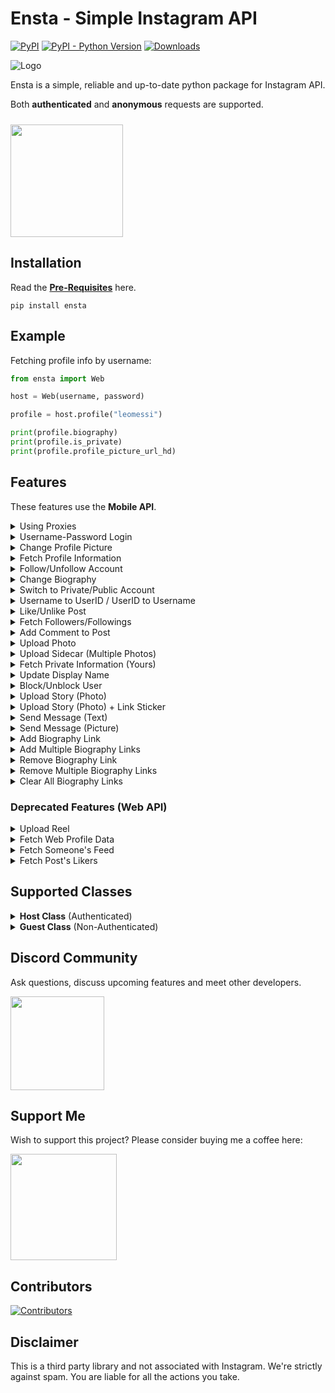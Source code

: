 # Ensta - Simple Instagram API
[![PyPI](https://img.shields.io/pypi/v/ensta)](https://pypi.org/project/ensta)
[![PyPI - Python Version](https://img.shields.io/pypi/pyversions/ensta)]()
[![Downloads](https://static.pepy.tech/badge/ensta)](https://pepy.tech/project/ensta)

![Logo](https://raw.githubusercontent.com/diezo/Ensta/master/assets/image.jpg)

Ensta is a simple, reliable and up-to-date python package for Instagram API.

Both **authenticated** and **anonymous** requests are supported.

[<img style="margin-top: 10px" src="https://raw.githubusercontent.com/diezo/Ensta/master/assets/coffee.svg" width="180"/>](https://buymeacoffee.com/sonii)
<!--
## <img src="https://raw.githubusercontent.com/diezo/Ensta/master/assets/colorful-instagram-icon-vintage-style-art-vector-illustration_836950-30.jpg" width="23"> Account Creator
Download an Instagram [**Account Creator**](https://sonii.gumroad.com/l/account-creator/EARLY20) written in Python.

- Auto-generates **DuckDuckGo Private Email Addresses**.
- Auto-fetches OTP from **ProtonMail Inbox**.
- Auto-updates Profile Picture to an **AI-Generated Human Face**.
- Sets a random **AI-Generated Biography** on account creation.

Creator should only be used for legitimate purposes. It's strictly not for spam.
-->

## Installation
Read the [**Pre-Requisites**](https://github.com/diezo/Ensta/wiki/Pre%E2%80%90requisites) here.

    pip install ensta

## Example
Fetching profile info by username:
```python
from ensta import Web

host = Web(username, password)

profile = host.profile("leomessi")

print(profile.biography)
print(profile.is_private)
print(profile.profile_picture_url_hd)
```

## Features
These features use the **Mobile API**.

<details>

<summary>Using Proxies</summary><!--github-line-break--><br>

When to use a proxy:
- You're being rate limited.
- Ensta is not working because your Home IP is flagged.
- You're deploying Ensta to the cloud. (Instagram blocks requests from IPs of cloud providers, so a proxy must be used)

```python
from ensta import Mobile

mobile = Mobile(
    username,
    password,
    proxy={
        "http": "socks5://username:password@host:port",
        "https": "socks5://username:password@host:port"
    }
)
```

Ensta uses the same proxy settings as the **requests** module.

</details>

<details>

<summary>Username-Password Login</summary><!--github-line-break--><br>

Username is recommended to sign in. However, email can also be used.

```python
from ensta import Mobile

# Recommended
mobile = Mobile(username, password)

# This also works
mobile = Mobile(email, password)
```

</details>

<details>

<summary>Change Profile Picture</summary><!--github-line-break--><br>

```python
from ensta import Mobile

mobile = Mobile(username, password)

mobile.change_profile_picture("image.jpg")
```

</details>

<details>

<summary>Fetch Profile Information</summary><!--github-line-break--><br>

```python
from ensta import Mobile

mobile = Mobile(username, password)

profile = mobile.profile("leomessi")

print(profile.full_name)
print(profile.biography)
print(profile.follower_count)
```

</details>

<details>

<summary>Follow/Unfollow Account</summary><!--github-line-break--><br>

```python
from ensta import Mobile

mobile = Mobile(username, password)

mobile.follow("leomessi")
mobile.unfollow("leomessi")
```

</details>

<details>

<summary>Change Biography</summary><!--github-line-break--><br>

```python
from ensta import Mobile

mobile = Mobile(username, password)

mobile.change_biography("New bio here.")
```

</details>

<details>

<summary>Switch to Private/Public Account</summary><!--github-line-break--><br>

```python
from ensta import Mobile

mobile = Mobile(username, password)

mobile.switch_to_private_account()
mobile.switch_to_public_account()
```

</details>

<details>

<summary>Username to UserID / UserID to Username</summary><!--github-line-break--><br>

```python
from ensta import Mobile

mobile = Mobile(username, password)

mobile.username_to_userid("leomessi")
mobile.userid_to_username("12345678")
```

</details>

<details>

<summary>Like/Unlike Post</summary><!--github-line-break--><br>

```python
from ensta import Mobile

mobile = Mobile(username, password)

mobile.like(media_id)
mobile.unlike(media_id)
```

</details>

<details>

<summary>Fetch Followers/Followings</summary><!--github-line-break--><br>

```python
from ensta import Mobile

mobile = Mobile(username, password)

followers = mobile.followers("leomessi")
followings = mobile.followings("leomessi")

for user in followers.list:
    print(user.full_name)

for user in followings.list:
    print(user.full_name)

# Fetching next chunk
followers = mobile.followers(
    "leomessi",
    next_cursor=followers.next_cursor
)
```

</details>

<details>

<summary>Add Comment to Post</summary><!--github-line-break--><br>

```python
from ensta import Mobile

mobile = Mobile(username, password)

mobile.comment("Hello", media_id)
```

</details>

<details>

<summary>Upload Photo</summary><!--github-line-break--><br>

```python
from ensta import Mobile

mobile = Mobile(username, password)

mobile.upload_photo(
    upload_id=upload_id,
    caption="Hello"
)
```

</details>

<details>

<summary>Upload Sidecar (Multiple Photos)</summary><!--github-line-break--><br>

```python
from ensta import Mobile
from ensta.structures import SidecarChild

mobile = Mobile(username, password)

mobile.upload_sidecar(
    children=[
        SidecarChild(uploda_id),
        SidecarChild(uploda_id),
        SidecarChild(uploda_id)
    ],
    caption="Hello"
)
```

</details>

<details>

<summary>Fetch Private Information (Yours)</summary><!--github-line-break--><br>

```python
from ensta import Mobile

mobile = Mobile(username, password)

account = mobile.private_info()

print(account.email)
print(account.account_type)
print(account.phone_number)
```

</details>

<details>

<summary>Update Display Name</summary><!--github-line-break--><br>

```python
from ensta import Mobile

mobile = Mobile(username, password)

mobile.update_display_name("Lionel Messi")
```

</details>

<details>

<summary>Block/Unblock User</summary><!--github-line-break--><br>

```python
from ensta import Mobile

mobile = Mobile(username, password)

mobile.block(123456789)  # Use UserID
mobile.unblock(123456789)  # Use UserID
```

</details>

<details>

<summary>Upload Story (Photo)</summary>

```python
from ensta import Mobile

mobile = Mobile(username, password)

upload_id = mobile.get_upload_id("image.jpg")

mobile.upload_story(upload_id)
```

</details>

<details>

<summary>Upload Story (Photo) + Link Sticker</summary>

```python
from ensta import Mobile
from ensta.structures import StoryLink

mobile = Mobile(username, password)

upload_id = mobile.get_upload_id("image.jpg")

mobile.upload_story(upload_id, entities=[
    StoryLink(title="Google", url="https://google.com")
])
```

</details>

<details>

<summary>Send Message (Text)</summary>

```python
from ensta import Mobile

mobile = Mobile(username, password)  # Or use email
direct = mobile.direct()

direct.send_text("Hello", thread_id)
```

</details>

<details>

<summary>Send Message (Picture)</summary>

```python
from ensta import Mobile

mobile = Mobile(username, password)  # Or use email
direct = mobile.direct()

media_id = direct.fb_upload_image("image.jpg")

direct.send_photo(media_id, thread_id)
```

</details>

<details>

<summary>Add Biography Link</summary>

```python
from ensta import Mobile

mobile = Mobile(username, password)  # Or use email

link_id = mobile.add_bio_link(
    url="https://github.com/diezo",
    title="Diezo's GitHub"
)
```

</details>

<details>

<summary>Add Multiple Biography Links</summary>

```python
from ensta import Mobile
from ensta.structures import BioLink

mobile = Mobile(username, password)  # Or use email

link_ids = mobile.add_bio_links([
    BioLink(url="https://example.com", title="Link 1"),
    BioLink(url="https://example.com", title="Link 2"),
    BioLink(url="https://example.com", title="Link 3")
])
```

</details>

<details>

<summary>Remove Biography Link</summary>

```python
from ensta import Mobile

mobile = Mobile(username, password)  # Or use email

mobile.remove_bio_link(link_id)
```

</details>

<details>

<summary>Remove Multiple Biography Links</summary>

```python
from ensta import Mobile

mobile = Mobile(username, password)  # Or use email

mobile.remove_bio_links([
    link_id_1,
    link_id_2,
    link_id_3
])
```

</details>

<details>

<summary>Clear All Biography Links</summary>

```python
from ensta import Mobile

mobile = Mobile(username, password)  # Or use email

mobile.clear_bio_links()
```

</details>

### Deprecated Features (Web API)

<details>

<summary>Upload Reel</summary><!--github-line-break--><br>

```python
from ensta import Web

host = Web(username, password)

video_id = host.upload_video_for_reel("Video.mp4", thumbnail="Thumbnail.jpg")

host.pub_reel(
    video_id,
    caption="Enjoying the winter! ⛄"
)
```

</details>

<details>

<summary>Fetch Web Profile Data</summary><!--github-line-break--><br>

```python
from ensta import Web

host = Web(username, password)
profile = host.profile("leomessi")

print(profile.full_name)
print(profile.biography)
print(profile.follower_count)
```

</details>

<details>

<summary>Fetch Someone's Feed</summary><!--github-line-break--><br>

```python
from ensta import Web

host = Web(username, password)
posts = host.posts("leomessi", 100)  # Want full list? Set count to '0'

for post in posts:
    print(post.caption_text)
    print(post.like_count)    
```

</details>

<details>

<summary>Fetch Post's Likers</summary><!--github-line-break--><br>

```python
from ensta import Web

host = Web(username, password)

post_id = host.get_post_id("https://www.instagram.com/p/Czr2yLmroCQ/")
likers = host.likers(post_id)

for user in likers.users:
    print(user.username)
    print(user.profile_picture_url)
```

</details>

## Supported Classes

<details>

<br>

<summary><b>Host Class</b> (Authenticated)</summary>

Requires login, and has many features.

```python
from ensta import Web

host = Web(username, password)
profile = host.profile("leomessi")

print(profile.biography)
```

</details>

<details>

<br>

<summary><b>Guest Class</b> (Non-Authenticated)</summary>

Doesn't require login, but has limited features.

```python
from ensta import Guest

guest = Guest()
profile = guest.profile("leomessi")

print(profile.biography)
```

</details>

## Discord Community
Ask questions, discuss upcoming features and meet other developers.

[<img src="https://i.ibb.co/qdX7F1b/IMG-20240105-115646-modified-modified.png" width="150"/>](https://discord.com/invite/pU4knSwmQe)

## Support Me
Wish to support this project? Please consider buying me a coffee here:

[<img src="https://raw.githubusercontent.com/diezo/Ensta/master/assets/coffee.svg" width="170"/>](https://buymeacoffee.com/sonii)

## Contributors
[![Contributors](https://contrib.rocks/image?anon=1&repo=diezo/ensta&)](https://github.com/diezo/ensta/graphs/contributors)

## Disclaimer
This is a third party library and not associated with Instagram. We're strictly against spam. You are liable for all the actions you take.
